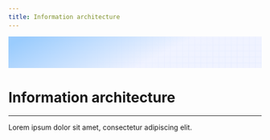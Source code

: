 ```yaml
---
title: Information architecture
---
```


![Demo background](../../assets/demo-image-3.png)

# Information architecture

---

Lorem ipsum dolor sit amet, consectetur adipiscing elit.
